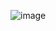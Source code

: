 ![image](https://github.com/strombreeding/dragon_imax_package/assets/104059932/0816c274-d663-426c-a441-c1ed0289d969)
